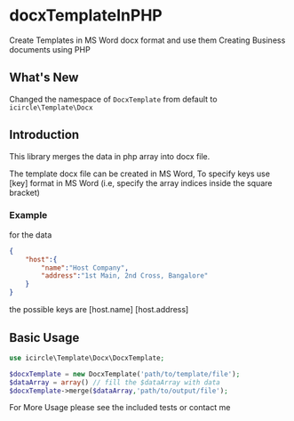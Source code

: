 # docxTemplateInPHP
Create Templates in MS Word docx format and use them Creating Business documents using PHP 
## What's New
Changed the namespace of `DocxTemplate` from default to `icircle\Template\Docx`


## Introduction
This library merges the data in php array into docx file.

The template docx file can be created in MS Word, 
To specify keys use [key] format in MS Word (i.e, specify the array indices inside the square bracket)

### Example
for the data 
```json
{
    "host":{
        "name":"Host Company",
        "address":"1st Main, 2nd Cross, Bangalore"
    }
}
```

the possible keys are
[host.name]
[host.address]

## Basic Usage
```php
use icircle\Template\Docx\DocxTemplate;

$docxTemplate = new DocxTemplate('path/to/template/file');
$dataArray = array() // fill the $dataArray with data
$docxTemplate->merge($dataArray,'path/to/output/file');
```

For More Usage please see the included tests or contact me
